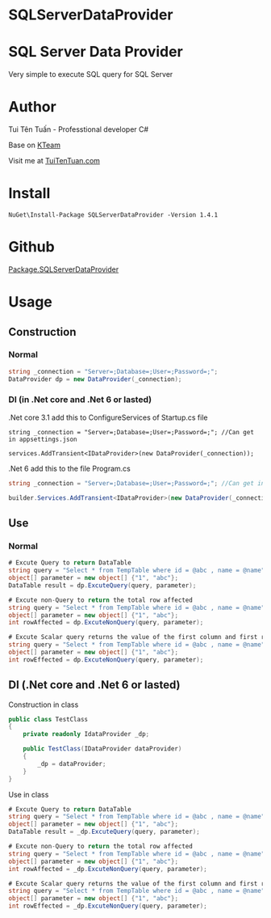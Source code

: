 ﻿# SQLServerDataProvider

# SQL Server Data Provider

Very simple to execute SQL query for SQL Server

# Author
Tui Tên Tuấn - Professtional developer C#

Base on [KTeam](https://howkteam.vn/about)

Visit me at [TuiTenTuan.com](http://tuitentuan.com)

# Install
`NuGet\Install-Package SQLServerDataProvider -Version 1.4.1`

# Github
[Package.SQLServerDataProvider](https://github.com/TuiTenTuan/Package.SQLServerDataProvider)

# Usage

## Construction
### Normal
``` C#
string _connection = "Server=;Database=;User=;Password=;";
DataProvider dp = new DataProvider(_connection);
```
### DI (in .Net core and .Net 6 or lasted)
.Net core 3.1 add this to ConfigureServices of Startup.cs file
```
string _connection = "Server=;Database=;User=;Password=;"; //Can get in appsettings.json

services.AddTransient<IDataProvider>(new DataProvider(_connection));
```

.Net 6 add this to the file Program.cs
``` C#
string _connection = "Server=;Database=;User=;Password=;"; //Can get in appsettings.json

builder.Services.AddTransient<IDataProvider>(new DataProvider(_connection));
```

## Use
### Normal
``` C#
# Excute Query to return DataTable
string query = "Select * from TempTable where id = @abc , name = @name";
object[] parameter = new object[] {"1", "abc"};
DataTable result = dp.ExcuteQuery(query, parameter);

# Excute non-Query to return the total row affected
string query = "Select * from TempTable where id = @abc , name = @name";
object[] parameter = new object[] {"1", "abc"};
int rowAffected = dp.ExcuteNonQuery(query, parameter);

# Excute Scalar query returns the value of the first column and first row as an object
string query = "Select * from TempTable where id = @abc , name = @name";
object[] parameter = new object[] {"1", "abc"};
int rowEffected = dp.ExcuteNonQuery(query, parameter);
```

## DI (.Net core and .Net 6 or lasted)

Construction in class
``` C#
public class TestClass
{
    private readonly IdataProvider _dp;

    public TestClass(IDataProvider dataProvider)
    {
        _dp = dataProvider;
    }
}
```

Use in class
``` C#
# Excute Query to return DataTable
string query = "Select * from TempTable where id = @abc , name = @name";
object[] parameter = new object[] {"1", "abc"};
DataTable result = _dp.ExcuteQuery(query, parameter);

# Excute non-Query to return the total row affected
string query = "Select * from TempTable where id = @abc , name = @name";
object[] parameter = new object[] {"1", "abc"};
int rowAffected = _dp.ExcuteNonQuery(query, parameter);

# Excute Scalar query returns the value of the first column and first row as an object
string query = "Select * from TempTable where id = @abc , name = @name";
object[] parameter = new object[] {"1", "abc"};
int rowEffected = _dp.ExcuteNonQuery(query, parameter);
```